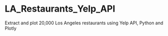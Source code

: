 # LA_Restaurants_Yelp_API
Extract and plot 20,000 Los Angeles restaurants using Yelp API, Python and Plotly
